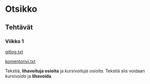 # Otsikko

## Tehtävät

### Viikko 1

[gitlog.txt](https://github.com/nie-ed/ot-harjoitustyo/blob/master/laskarit/viikko1/gitlog.txt)

[komentorivi.txt](https://github.com/nie-ed/ot-harjoitustyo/blob/master/laskarit/viikko1/komentorivi.txt)

Tekstiä, **lihavoituja osioita** ja *kursivoituja osioita*.
Tekstiä siis voidaan *kursivoida* ja **lihavoida**.
